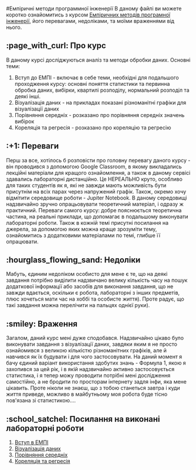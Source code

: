 #Емпіричні методи программної інженерії
 В даному файлі ви можете коротко ознайомитись з курсом <a href="https://gitlab.com/targetflow/emise">Емпіричних методів програмної інженерії</a>, його перевагами, недоліками, та моїми враженнями від нього.
 <h2>:page_with_curl: Про курс</h2>
В даному курсі досліджуються аналіз та методи обробки даних. 
Основні теми:
<ol>
<li>Вступ до ЕМПІ - включає в себе теми, необхідні для подальшого проходження курсу: основні поняття статистики та первинна обробка даних, вибірки, квартилі розподілу, нормальний розподіл та деякі інші.</li>
<li>Візуалізація даних - на прикладах показані різноманітні графіки для візуалізації даних</li>
<li>Порівняння середніх - розказано про порівняння середніх значень вибірок</li>
<li>Кореляція та регресія - розказано про кореляцію та регресію</li>
</ol>
 <h2>:+1: Переваги</h2>
Перш за все, хотілось б розповісти про головну перевагу даного курсу - він проводився з допомогою Google Classroom, в якому викладались лекційні матеріали для кращого ознайомлення, а також в даному сервісі здавались лабораторні дистанційно. Це НЕРЕАЛЬНО круто, особливо для таких студентів як я, які не завжди мають можливість бути присутнім на всіх парах через напружений графік. Також, окремо хочу відмітити середовище роботи - Jupiter Notebook. В даному середовищі надзвичайно зручно опрацьовувати теоретичний матеріал, і одразу ж практичний.
Переваги самого курсу: добре пояснюється теоретична частина, на реальні приклади, що допомагає в подальшому виконувати лабораторні роботи. Також в кожній темі присутні посилання на джерела, за допомогою яких можна краще зрозуміти тему, ознайомитись з додатковими матеріалами по темі, глибше її опрацювати.
 <h2>:hourglass_flowing_sand: Недоліки</h2>
Мабуть, єдиним недоліком особисто для мене є те, що на деякі завдання потрібно виділити надзвичано велику кількість часу на пошук додаткової інформації або засобів для виконання завдання, що не завжди вдається, оскільки є робота, лабораторні з інших предметів, плюс хочеться мати час на хоббі та особисте життя). Проте радує, що такі завдання можна перелічити на пальцях однієї руки). 
 <h2>:smiley: Враження</h2>
Загалом, даний курс мені дуже сподобався. Надзвичайно цікаво було виконувати завдання з візуалізації даних, завдяки яким я не просто ознайомився з великою кількістю різноманітних графіків, але й навчився як їх будувати і для чого застосовувати. На даний момент я бачу єдиний варіант використання здобутих знань - Формула 1, якою я захопився за цей рік, і в якій надзвичайно активно застосовується статистика,  і я тепер можу проводити потрібні мені дослідження самостійно, а не бродити по просторам інтернету задля інфи, яка мене цікавить. Проте ніколи не знаєш, що з тобою станеться завтра і куди життя приведе, можливо в майбутньому моя робота буде тісно пов'язана зі статистикою....
 <h2>:school_satchel: Посилання на виконані лабораторні роботи</h2>
<ol>
<li><a href="https://colab.research.google.com/drive/1gHA3gICnGi-V7AdwzJpFCPuEFJKP8Vel">Вступ в ЕМПІ</a></li>
<li><a href="https://colab.research.google.com/drive/1qBU1qaiPNDMTQaL3IxBArjCP1ncxsb9T">Візуалізація даних</a></li>
<li><a href="https://colab.research.google.com/drive/1uFwbhRCg6vplVIe3WcyRO6L0mYjtPsLh">Порівняння середніх</a></li>
<li><a href="https://colab.research.google.com/drive/14fYl-un2QGAuVChZRjgXShjQsJmnPB4d">Кореляція та регресія</a></li>
</ol>
